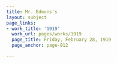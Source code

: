 ```yaml
---
title: Mr. Edmons's
layout: subject
page_links:
- work_title: '1919'
  work_url: pages/works/1919
  page_title: Friday, February 28, 1919
  page_anchor: page-812

---
```

